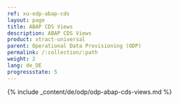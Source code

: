 ```yaml
---
ref: xu-odp-abap-cds
layout: page
title: ABAP CDS Views
description: ABAP CDS Views
product: xtract-universal
parent: Operational Data Provisioning (ODP)
permalink: /:collection/:path
weight: 2
lang: de_DE
progressstate: 5
---
```


{% include _content/de/odp/odp-abap-cds-views.md %} 
